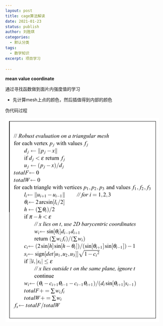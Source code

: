 ```yaml
---
layout: post
title: cage算法解读
date: 2021-01-23
status: publish
author: 刘胜琪
categories: 
  - 默认分类
tags: 
  - 数学知识
excerpt: 项目学习

---
```


**mean value coordinate**

通过寻找函数做到面片内强度值的学习

- 先计算mesh上点的颜色，然后插值得到内部的颜色

伪代码过程

![image-20220124103342087](2021-01-23-cage算法解读.assets/image-20220124103342087-16429916245781.png)
